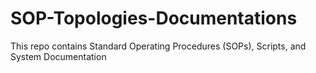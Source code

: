 # SOP-Topologies-Documentations
This repo contains Standard Operating Procedures (SOPs), Scripts, and System Documentation
